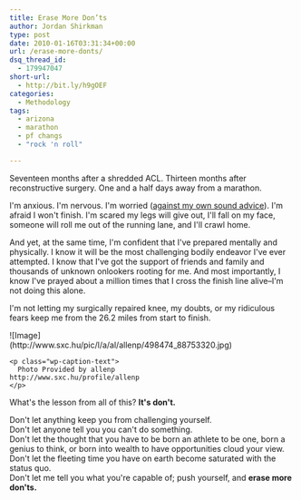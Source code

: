 ```yaml
---
title: Erase More Don’ts
author: Jordan Shirkman
type: post
date: 2010-01-16T03:31:34+00:00
url: /erase-more-donts/
dsq_thread_id:
  - 179947047
short-url:
  - http://bit.ly/h9gOEF
categories:
  - Methodology
tags:
  - arizona
  - marathon
  - pf changs
  - "rock 'n roll"

---
```

Seventeen months after a shredded ACL. Thirteen months after reconstructive surgery. One and a half days away from a marathon.

I'm anxious. I'm nervous. I'm worried ([against my own sound advice](https://jshirk.com/blog/2010/01/worry-wont-work/)). I'm afraid I won't finish. I'm scared my legs will give out, I'll fall on my face, someone will roll me out of the running lane, and I'll crawl home.

<div>
  <p>
    And yet, at the same time, I'm confident that I've prepared mentally and physically. I know it will be the most challenging bodily endeavor I've ever attempted. I know that I've got the support of friends and family and thousands of unknown onlookers rooting for me. And most importantly, I know I've prayed about a million times that I cross the finish line alive&#8211;I'm not doing this alone.
  </p>
  
  <p>
    I'm not letting my surgically repaired knee, my doubts, or my ridiculous fears keep me from the 26.2 miles from start to finish.
  </p>
</div>

<div>
  <div style="width: 403px" class="wp-caption aligncenter">
    ![Image](http://www.sxc.hu/pic/l/a/al/allenp/498474_88753320.jpg)
    
    <p class="wp-caption-text">
      Photo Provided by allenp http://www.sxc.hu/profile/allenp
    </p>
  </div>
  
  <p>
    What's the lesson from all of this? <strong>It's don't.</strong>
  </p>
  
  <div>
    Don't let anything keep you from challenging yourself.<br /> Don't let anyone tell you you can't do something.<br /> Don't let the thought that you have to be born an athlete to be one, born a genius to think, or born into wealth to have opportunities cloud your view.
  </div>
  
  <div>
    Don't let the fleeting time you have on earth become saturated with the status quo.
  </div>
  
  <div>
    Don't let me tell you what you're capable of; push yourself, and <strong>erase more don'ts.</strong>
  </div>
</div>
